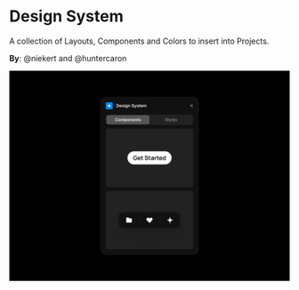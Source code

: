 # Design System

A collection of Layouts, Components and Colors to insert into Projects.

**By**: @niekert and @huntercaron

![Design System Image](../../assets/design-system.png)
